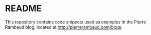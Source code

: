 # README

This repository contains code snippets used as examples in the Pierre Rambaud blog,
located at http://pierrerambaud.com/blog/.
